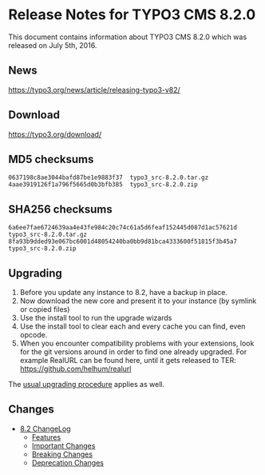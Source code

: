 Release Notes for TYPO3 CMS 8.2.0
=================================

This document contains information about TYPO3 CMS 8.2.0 which was
released on July 5th, 2016.

News
----

<https://typo3.org/news/article/releasing-typo3-v82/>

Download
--------

<https://typo3.org/download/>

MD5 checksums
-------------

    0637198c8ae3044bafd87be1e9883f37  typo3_src-8.2.0.tar.gz
    4aae3919126f1a796f5665d0b3bfb385  typo3_src-8.2.0.zip

SHA256 checksums
----------------

    6a6ee7fae6724639aa4e43fe984c20c74c61a5d6feaf152445d087d1ac57621d  typo3_src-8.2.0.tar.gz
    8fa93b9dded93e067bc6001d48054240ba0bb9d81bca4333600f51815f3b45a7  typo3_src-8.2.0.zip

Upgrading
---------

1.  Before you update any instance to 8.2, have a backup in place.
2.  Now download the new core and present it to your instance (by
    symlink or copied files)
3.  Use the install tool to run the upgrade wizards
4.  Use the install tool to clear each and every cache you can find,
    even opcode.
5.  When you encounter compatibility problems with your extensions, look
    for the git versions around in order to find one already upgraded.
    For example RealURL can be found here, until it gets released to
    TER: <https://github.com/helhum/realurl>

The [usual upgrading
procedure](https://docs.typo3.org/typo3cms/InstallationGuide/) applies
as well.

Changes
-------

-   [8.2
    ChangeLog](https://docs.typo3.org/typo3cms/extensions/core/latest/Changelog/8.2/Index.html)
    -   [Features](https://docs.typo3.org/typo3cms/extensions/core/latest/Changelog/8.2/Index.html#features)
    -   [Important
        Changes](https://docs.typo3.org/typo3cms/extensions/core/latest/Changelog/8.2/Index.html#important)
    -   [Breaking
        Changes](https://docs.typo3.org/typo3cms/extensions/core/latest/Changelog/8.2/Index.html#breaking-changes)
    -   [Deprecation
        Changes](https://docs.typo3.org/typo3cms/extensions/core/latest/Changelog/8.2/Index.html#deprecation)


